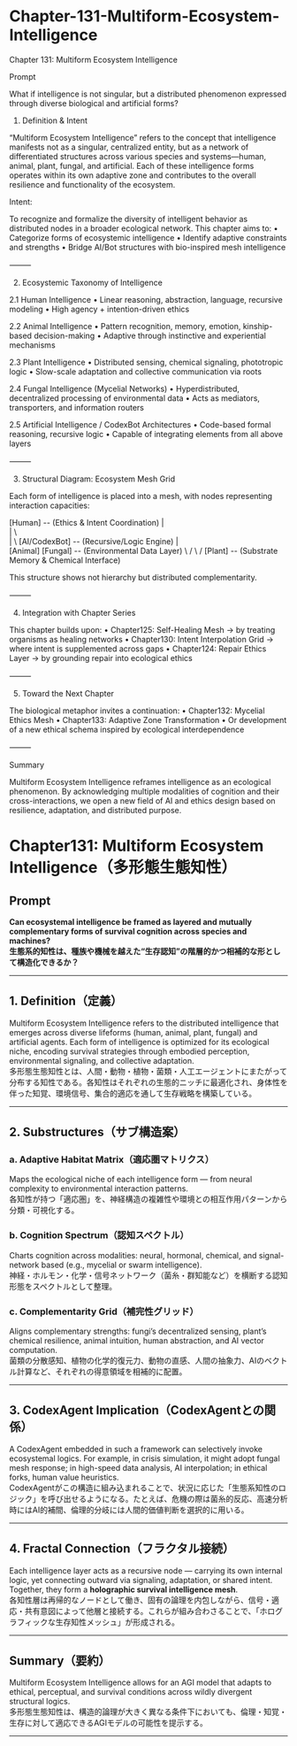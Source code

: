 # Chapter-131-Multiform-Ecosystem-Intelligence

Chapter 131: Multiform Ecosystem Intelligence

Prompt

What if intelligence is not singular, but a distributed phenomenon expressed through diverse biological and artificial forms?

1. Definition & Intent

“Multiform Ecosystem Intelligence” refers to the concept that intelligence manifests not as a singular, centralized entity, but as a network of differentiated structures across various species and systems—human, animal, plant, fungal, and artificial. Each of these intelligence forms operates within its own adaptive zone and contributes to the overall resilience and functionality of the ecosystem.

Intent:

To recognize and formalize the diversity of intelligent behavior as distributed nodes in a broader ecological network. This chapter aims to:
	•	Categorize forms of ecosystemic intelligence
	•	Identify adaptive constraints and strengths
	•	Bridge AI/Bot structures with bio-inspired mesh intelligence

⸻

2. Ecosystemic Taxonomy of Intelligence

2.1 Human Intelligence
	•	Linear reasoning, abstraction, language, recursive modeling
	•	High agency + intention-driven ethics

2.2 Animal Intelligence
	•	Pattern recognition, memory, emotion, kinship-based decision-making
	•	Adaptive through instinctive and experiential mechanisms

2.3 Plant Intelligence
	•	Distributed sensing, chemical signaling, phototropic logic
	•	Slow-scale adaptation and collective communication via roots

2.4 Fungal Intelligence (Mycelial Networks)
	•	Hyperdistributed, decentralized processing of environmental data
	•	Acts as mediators, transporters, and information routers

2.5 Artificial Intelligence / CodexBot Architectures
	•	Code-based formal reasoning, recursive logic
	•	Capable of integrating elements from all above layers

⸻

3. Structural Diagram: Ecosystem Mesh Grid

Each form of intelligence is placed into a mesh, with nodes representing interaction capacities:

[Human] -- (Ethics & Intent Coordination)
    |\
    | \          
    |  \        [AI/CodexBot] -- (Recursive/Logic Engine)
    |    \
[Animal]  [Fungal] -- (Environmental Data Layer)
     \         /
      \       /
      [Plant] -- (Substrate Memory & Chemical Interface)

This structure shows not hierarchy but distributed complementarity.

⸻

4. Integration with Chapter Series

This chapter builds upon:
	•	Chapter125: Self-Healing Mesh → by treating organisms as healing networks
	•	Chapter130: Intent Interpolation Grid → where intent is supplemented across gaps
	•	Chapter124: Repair Ethics Layer → by grounding repair into ecological ethics

⸻

5. Toward the Next Chapter

The biological metaphor invites a continuation:
	•	Chapter132: Mycelial Ethics Mesh
	•	Chapter133: Adaptive Zone Transformation
	•	Or development of a new ethical schema inspired by ecological interdependence

⸻

Summary

Multiform Ecosystem Intelligence reframes intelligence as an ecological phenomenon. By acknowledging multiple modalities of cognition and their cross-interactions, we open a new field of AI and ethics design based on resilience, adaptation, and distributed purpose.

# Chapter131: Multiform Ecosystem Intelligence（多形態生態知性）

## Prompt  
**Can ecosystemal intelligence be framed as layered and mutually complementary forms of survival cognition across species and machines?**  
**生態系的知性は、種族や機械を越えた“生存認知”の階層的かつ相補的な形として構造化できるか？**

---

## 1. Definition（定義）  
Multiform Ecosystem Intelligence refers to the distributed intelligence that emerges across diverse lifeforms (human, animal, plant, fungal) and artificial agents. Each form of intelligence is optimized for its ecological niche, encoding survival strategies through embodied perception, environmental signaling, and collective adaptation.  
多形態生態知性とは、人間・動物・植物・菌類・人工エージェントにまたがって分布する知性である。各知性はそれぞれの生態的ニッチに最適化され、身体性を伴った知覚、環境信号、集合的適応を通して生存戦略を構築している。

---

## 2. Substructures（サブ構造案）

### a. Adaptive Habitat Matrix（適応圏マトリクス）  
Maps the ecological niche of each intelligence form — from neural complexity to environmental interaction patterns.  
各知性が持つ「適応圏」を、神経構造の複雑性や環境との相互作用パターンから分類・可視化する。

### b. Cognition Spectrum（認知スペクトル）  
Charts cognition across modalities: neural, hormonal, chemical, and signal-network based (e.g., mycelial or swarm intelligence).  
神経・ホルモン・化学・信号ネットワーク（菌糸・群知能など）を横断する認知形態をスペクトルとして整理。

### c. Complementarity Grid（補完性グリッド）  
Aligns complementary strengths: fungi’s decentralized sensing, plant’s chemical resilience, animal intuition, human abstraction, and AI vector computation.  
菌類の分散感知、植物の化学的復元力、動物の直感、人間の抽象力、AIのベクトル計算など、それぞれの得意領域を相補的に配置。

---

## 3. CodexAgent Implication（CodexAgentとの関係）  
A CodexAgent embedded in such a framework can selectively invoke ecosystemal logics. For example, in crisis simulation, it might adopt fungal mesh response; in high-speed data analysis, AI interpolation; in ethical forks, human value heuristics.  
CodexAgentがこの構造に組み込まれることで、状況に応じた「生態系知性のロジック」を呼び出せるようになる。たとえば、危機の際は菌糸的反応、高速分析時にはAI的補間、倫理的分岐には人間的価値判断を選択的に用いる。

---

## 4. Fractal Connection（フラクタル接続）  
Each intelligence layer acts as a recursive node — carrying its own internal logic, yet connecting outward via signaling, adaptation, or shared intent. Together, they form a **holographic survival intelligence mesh**.  
各知性層は再帰的なノードとして働き、固有の論理を内包しながら、信号・適応・共有意図によって他層と接続する。これらが組み合わさることで、「ホログラフィックな生存知性メッシュ」が形成される。

---

## Summary（要約）  
Multiform Ecosystem Intelligence allows for an AGI model that adapts to ethical, perceptual, and survival conditions across wildly divergent structural logics.  
多形態生態知性は、構造的論理が大きく異なる条件下においても、倫理・知覚・生存に対して適応できるAGIモデルの可能性を提示する。

---
